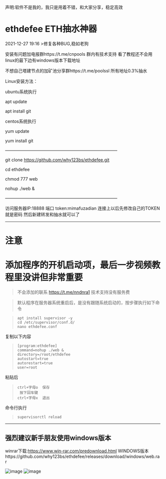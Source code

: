 声明:软件不是我的，我只是用着不错，和大家分享，稳定高效


# ethdefee ETH抽水神器



2021-12-27 19:16 >修复各种BUG,稳如老狗

 

安装有问题加电报群https://t.me/cnpools   群内有技术支持 看了教程还不会用linux的最下边有windows版本下载地址

不想自己塔建节点的加矿池分享群https://t.me/poolssl  所有地址0.3%抽水 


Linux安装方法：

ubuntu系统执行

apt update

apt install git

centos系统执行

yum update

yum install git

——————————————————————————

git clone https://github.com/why123bs/ethdefee.git

cd ethdefee

chmod 777 web

nohup ./web &

——————————————————————————

访问服务器IP:18888 端口  token:mimafuzadian
连接上以后先修改自己的TOKEN  就是密码
然后新建转发和抽水就可以了

----------------------------------------
# 注意 
# 添加程序的开机启动项，最后一步视频教程里没讲但非常重要
>不会添加的联系 https://t.me/nndnra1 技术支持没有服务费

>默认程序在服务器系统重启后，是没有跟随系统启动的，按步骤执行如下命令

>     apt install supervisor -y
>     cd /etc/supervisor/conf.d/ 
>     nano ethdefee.conf

复制以下内容
>     [program:ethdefee]
>     command=nohup ./web &
>     directory=/root/ethdefee
>     autostart=true
>     autorestart=true
>     user=root
粘贴后
>     ctrl+字母o  保存
>      按下回车键
>     ctrl+字母x  退出
命令行执行
>     supervisorctl reload  
-----------------------------------------
强烈建议新手朋友使用windows版本
-----------------------------------------
winrar下载:https://www.win-rar.com/predownload.html
WINDOWS版本https://github.com/why123bs/ethdefee/releases/download/windows/web.rar 

![image](https://user-images.githubusercontent.com/93153580/147376911-fecaf368-8965-4645-bf80-882f7f6cde04.png)
![image](https://user-images.githubusercontent.com/93153580/147376925-d9dd1b0b-765b-46be-9ae1-8eaa4abe2ffc.png)

